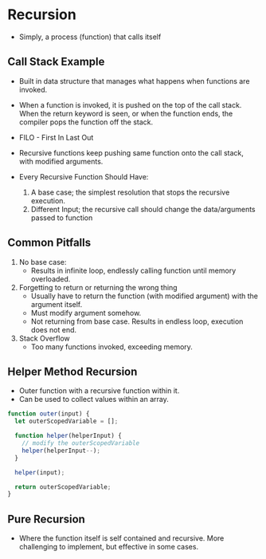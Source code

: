 # Recursion
* Simply, a process (function) that calls itself

## Call Stack Example
* Built in data structure that manages what happens when functions are invoked.
* When a function is invoked, it is pushed on the top of the call stack. When the return keyword is seen, or when the function ends, the compiler pops the function off the stack.
* FILO - First In Last Out
* Recursive functions keep pushing same function onto the call stack, with modified arguments.

* Every Recursive Function Should Have:
    1. A base case; the simplest resolution that stops the recursive execution.
    2. Different Input; the recursive call should change the data/arguments passed to function

## Common Pitfalls
1. No base case:
    * Results in infinite loop, endlessly calling function until memory overloaded.
2. Forgetting to return or returning the wrong thing
    * Usually have to return the function (with modified argument) with the argument itself.
    * Must modify argument somehow.
    * Not returning from base case. Results in endless loop, execution does not end.
3. Stack Overflow
    * Too many functions invoked, exceeding memory.

## Helper Method Recursion
* Outer function with a recursive function within it.
* Can be used to collect values within an array.
```javascript
function outer(input) {
  let outerScopedVariable = [];

  function helper(helperInput) {
    // modify the outerScopedVariable
    helper(helperInput--);
  }

  helper(input);

  return outerScopedVariable;
}
```

## Pure Recursion
* Where the function itself is self contained and recursive. More challenging to implement, but effective in some cases.
